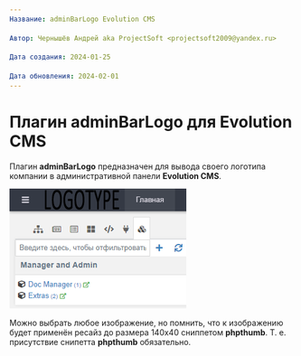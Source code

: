 ```yaml
---
Название: adminBarLogo Evolution CMS

Автор: Чернышёв Андрей aka ProjectSoft <projectsoft2009@yandex.ru>

Дата создания: 2024-01-25

Дата обновления: 2024-02-01
---
```

# Плагин adminBarLogo для Evolution CMS
Плагин **adminBarLogo** предназначен для вывода своего логотипа компании в административной панели **Evolution CMS**.

![Плагин adminBarLogo для Evolution CMS](/screen.png?raw=true "Плагин adminBarLogo для Evolution CMS")

Можно выбрать любое изображение, но помнить, что к изображению будет применён ресайз до размера 140x40 сниппетом **phpthumb**. Т. е. присутствие снипетта **phpthumb** обязательно.